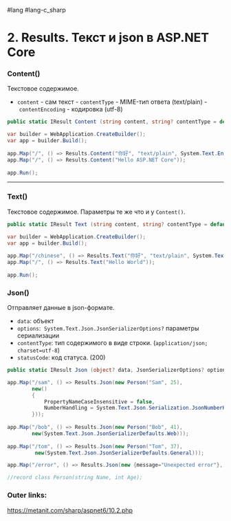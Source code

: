 #lang #lang-c_sharp 

# 2. Results. Текст и json в ASP.NET Core

### Content()
Текстовое содержимое.
- `content` - сам текст
- `contentType` - MIME-тип ответа (text/plain)
- `contentEncoding` - кодировка (utf-8)

```csharp
public static IResult Content (string content, string? contentType = default, System.Text.Encoding? contentEncoding = default);
```

```csharp
var builder = WebApplication.CreateBuilder();
var app = builder.Build();
 
app.Map("/", () => Results.Content("你好", "text/plain", System.Text.Encoding.Unicode));
app.Map("/", () => Results.Content("Hello ASP.NET Core"));
 
app.Run();
```

---
### Text()
Текстовое содержимое. Параметры те же что и у `Content()`.

```csharp
public static IResult Text (string content, string? contentType = default, System.Text.Encoding? contentEncoding = default);
```

```csharp
var builder = WebApplication.CreateBuilder();
var app = builder.Build();
 
app.Map("/chinese", () => Results.Text("你好", "text/plain", System.Text.Encoding.Unicode));
app.Map("/", () => Results.Text("Hello World"));
 
app.Run();
```

### Json()
Отправляет данные в json-формате.
- `data`: объект
- `options`:  `System.Text.Json.JsonSerializerOptions?` параметры сериализации
- `contentType`: тип содержимого в виде строки. (`application/json; charset=utf-8`)
- `statusCode`: код статуса. (200)

```csharp
public static IResult Json (object? data, JsonSerializerOptions? options = default, string? contentType = default, int? statusCode = default);
```

```csharp
app.Map("/sam", () => Results.Json(new Person("Sam", 25),
        new()
        {
            PropertyNameCaseInsensitive = false,
            NumberHandling = System.Text.Json.Serialization.JsonNumberHandling.WriteAsString
        }));
 
app.Map("/bob", () => Results.Json(new Person("Bob", 41), 
        new(System.Text.Json.JsonSerializerDefaults.Web))); 
 
app.Map("/tom", () => Results.Json(new Person("Tom", 37),
         new(System.Text.Json.JsonSerializerDefaults.General)));

app.Map("/error", () => Results.Json(new {message="Unexpected error"}, statusCode: 500));

//record class Person(string Name, int Age);
```

### Outer links:
https://metanit.com/sharp/aspnet6/10.2.php